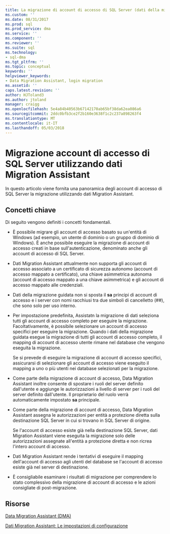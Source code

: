 ```yaml
---
title: La migrazione di account di accesso di SQL Server (dati della migrazione guidata) | Documenti Microsoft
ms.custom: ''
ms.date: 08/31/2017
ms.prod: sql
ms.prod_service: dma
ms.service: ''
ms.component: ''
ms.reviewer: ''
ms.suite: sql
ms.technology:
- sql-dma
ms.tgt_pltfrm: ''
ms.topic: conceptual
keywords: ''
helpviewer_keywords:
- Data Migration Assistant, login migration
ms.assetid: ''
caps.latest.revision: ''
author: HJToland3
ms.author: jtoland
manager: craigg
ms.openlocfilehash: 5e4a84b40563b67142170ab65bf38da62ea086a6
ms.sourcegitcommit: 2ddc0bfb3ce2f2b160e3638f1c2c237a898263f4
ms.translationtype: MT
ms.contentlocale: it-IT
ms.lasthandoff: 05/03/2018
---
```

# <a name="migrating-sql-server-logins-using-data-migration-assistant"></a>Migrazione account di accesso di SQL Server utilizzando dati Migration Assistant

In questo articolo viene fornita una panoramica degli account di accesso di SQL Server la migrazione utilizzando dati Migration Assistant. 

## <a name="key-concepts"></a>Concetti chiave
Di seguito vengono definiti i concetti fondamentali.

- È possibile migrare gli account di accesso basato su un'entità di Windows (ad esempio, un utente di dominio o un gruppo di dominio di Windows). È anche possibile eseguire la migrazione di account di accesso creati in base sull'autenticazione, denominato anche gli account di accesso di SQL Server.

- Dati Migration Assistant attualmente non supporta gli account di accesso associato a un certificato di sicurezza autonomo (account di accesso mappato a certificato), una chiave asimmetrica autonoma (account di accesso mappato a una chiave asimmetrica) e gli account di accesso mappato alle credenziali.

- Dati della migrazione guidata non si sposta il **sa** principi di account di accesso e i server con nomi racchiusi tra due simboli di cancelletto (\#\#), che sono solo per uso interno.

- Per impostazione predefinita, Assistatn la migrazione di dati seleziona tutti gli account di accesso completo per eseguire la migrazione. Facoltativamente, è possibile selezionare un account di accesso specifici per eseguire la migrazione. Quando i dati della migrazione guidata esegue la migrazione di tutti gli account di accesso completo, il mapping di account di accesso utente rimane nel database che vengono eseguita la migrazione. 

  Se si prevede di eseguire la migrazione di account di accesso specifici, assicurarsi di selezionare gli account di accesso viene eseguito il mapping a uno o più utenti nei database selezionati per la migrazione.

- Come parte della migrazione di account di accesso, Data Migration Assistant inoltre consente di spostare i ruoli del server definito dall'utente e aggiunge le autorizzazioni a livello di server per i ruoli del server definito dall'utente. Il proprietario del ruolo verrà automaticamente impostato **sa** principale.

- Come parte della migrazione di account di accesso, Data Migration Assistant assegna le autorizzazioni per entità a protezione diretta sulla destinazione SQL Server in cui si trovano in SQL Server di origine. 

  Se l'account di accesso esiste già nella destinazione SQL Server, dati Migration Assistant viene eseguita la migrazione solo delle autorizzazioni assegnate all'entità a protezione diretta e non ricrea l'intero account di accesso.

- Dati Migration Assistant rende i tentativi di eseguire il mapping dell'account di accesso agli utenti del database se l'account di accesso esiste già nel server di destinazione.

- È consigliabile esaminare i risultati di migrazione per comprendere lo stato complessivo della migrazione di account di accesso e le azioni consigliate di post-migrazione.

## <a name="resources"></a>Risorse

[Data Migration Assistant (DMA)](../dma/dma-overview.md)

[Dati Migration Assistant: Le impostazioni di configurazione](../dma/dma-configurationsettings.md)
